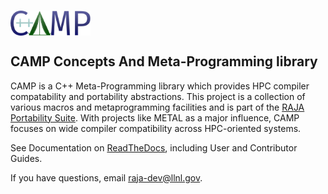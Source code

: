 [comment]: # (#################################################################)
[comment]: # (Copyright 2018-25, Lawrence Livermore National Security, LLC)
[comment]: # (and Camp project contributors. See the camp/LICENSE file)
[comment]: # (for details.)
[comment]: #
[comment]: # (Part of the LLVM Project, under the Apache License v2.0 with LLVM)
[comment]: # (exceptions.)
[comment]: # (See https://llvm.org/LICENSE.txt for license information.)
[comment]: # (SPDX-License-Identifier: Apache-2.0 WITH LLVM-exception)
[comment]: #
[comment]: # (See the LLVM_LICENSE file at http://github.com/llnl/camp for the)
[comment]: # (full license text.)
[comment]: # (#################################################################)

# <img src="/share/camp/logo/camp2-gradient.png" width="128" valign="middle" alt="Camp"/>

## CAMP Concepts And Meta-Programming library

CAMP is a C++ Meta-Programming library which provides HPC compiler compatability
and portability abstractions. This project is a collection of various macros and 
metaprogramming facilities and is part of the [RAJA Portability Suite](https://computing.llnl.gov/projects/raja-managing-application-portability-next-generation-platforms). 
With projects like METAL as a major influence, CAMP focuses on wide compiler 
compatibility across HPC-oriented systems.

See Documentation on [ReadTheDocs](https://camp.readthedocs.io/en/latest/), including User and Contributor Guides.

If you have questions, email raja-dev@llnl.gov.
